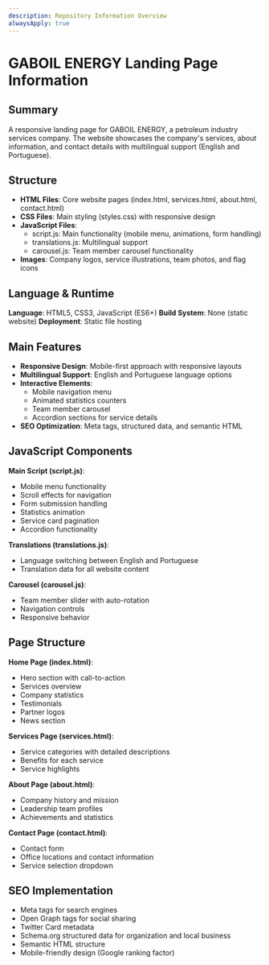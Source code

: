```yaml
---
description: Repository Information Overview
alwaysApply: true
---
```


# GABOIL ENERGY Landing Page Information

## Summary
A responsive landing page for GABOIL ENERGY, a petroleum industry services company. The website showcases the company's services, about information, and contact details with multilingual support (English and Portuguese).

## Structure
- **HTML Files**: Core website pages (index.html, services.html, about.html, contact.html)
- **CSS Files**: Main styling (styles.css) with responsive design
- **JavaScript Files**: 
  - script.js: Main functionality (mobile menu, animations, form handling)
  - translations.js: Multilingual support
  - carousel.js: Team member carousel functionality
- **Images**: Company logos, service illustrations, team photos, and flag icons

## Language & Runtime
**Language**: HTML5, CSS3, JavaScript (ES6+)
**Build System**: None (static website)
**Deployment**: Static file hosting

## Main Features
- **Responsive Design**: Mobile-first approach with responsive layouts
- **Multilingual Support**: English and Portuguese language options
- **Interactive Elements**: 
  - Mobile navigation menu
  - Animated statistics counters
  - Team member carousel
  - Accordion sections for service details
- **SEO Optimization**: Meta tags, structured data, and semantic HTML

## JavaScript Components
**Main Script (script.js)**:
- Mobile menu functionality
- Scroll effects for navigation
- Form submission handling
- Statistics animation
- Service card pagination
- Accordion functionality

**Translations (translations.js)**:
- Language switching between English and Portuguese
- Translation data for all website content

**Carousel (carousel.js)**:
- Team member slider with auto-rotation
- Navigation controls
- Responsive behavior

## Page Structure
**Home Page (index.html)**:
- Hero section with call-to-action
- Services overview
- Company statistics
- Testimonials
- Partner logos
- News section

**Services Page (services.html)**:
- Service categories with detailed descriptions
- Benefits for each service
- Service highlights

**About Page (about.html)**:
- Company history and mission
- Leadership team profiles
- Achievements and statistics

**Contact Page (contact.html)**:
- Contact form
- Office locations and contact information
- Service selection dropdown

## SEO Implementation
- Meta tags for search engines
- Open Graph tags for social sharing
- Twitter Card metadata
- Schema.org structured data for organization and local business
- Semantic HTML structure
- Mobile-friendly design (Google ranking factor)
